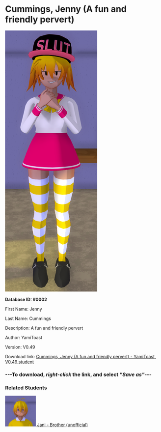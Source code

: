 # Cummings, Jenny (A fun and friendly pervert)

<img src="../../Files/Images/Cummings, Jenny (A fun and friendly pervert).png" title="Cummings, Jenny (A fun and friendly pervert) - YamiToast, V0.49">

**Database ID: #0002**

First Name: Jenny

Last Name: Cummings

Description: A fun and friendly pervert

Author: YamiToast

Version: V0.49

Download link: <a href="https://raw.githubusercontent.com/Arbiter1223/Daigaku-Gurashi-Custom-Students/master/Files/Student%20Files/Cummings%2C%20Jenny%20(A%20fun%20and%20friendly%20pervert)%20-%20YamiToast%2C%20V0.49.student">Cummings, Jenny (A fun and friendly pervert) - YamiToast, V0.49.student</a>

### ---**To download, _right-click_ the link, and select _"Save as"_**---

### Related Students

<a href="Cummings, Jani (Jenny's older, much more mature brother).md"><img src="../../Files/Thumbs/Cummings, Jani (Jenny's older, much more mature brother).png" height="100" width="100" title="Cummings, Jani (Jenny's older, much more mature brother) - Cookie Boi, V0.49"></a><a href="Cummings, Jani (Jenny's older, much more mature brother).md"> Jani - Brother (unofficial)</a>

